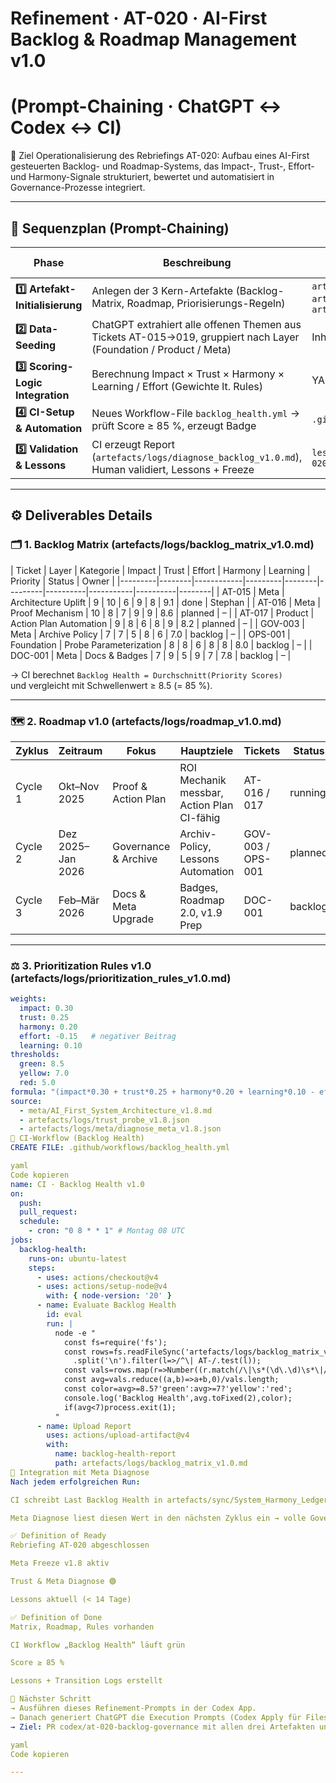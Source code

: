 # Refinement · AT-020 · AI-First Backlog & Roadmap Management v1.0
# (Prompt-Chaining · ChatGPT ↔ Codex ↔ CI)

🎯 Ziel
Operationalisierung des Rebriefings AT-020: Aufbau eines AI-First gesteuerten Backlog- und Roadmap-Systems,
das Impact-, Trust-, Effort- und Harmony-Signale strukturiert, bewertet und automatisiert in Governance-Prozesse integriert.

---

## 🧭 Sequenzplan (Prompt-Chaining)

| Phase | Beschreibung | Output | Verantwortlicher Layer |
|--------|---------------|---------|-------------------------|
| **1️⃣ Artefakt-Initialisierung** | Anlegen der 3 Kern-Artefakte (Backlog-Matrix, Roadmap, Priorisierungs-Regeln) | `artefacts/logs/backlog_matrix_v1.0.md`, `artefacts/logs/roadmap_v1.0.md`, `artefacts/logs/prioritization_rules_v1.0.md` | Codex |
| **2️⃣ Data-Seeding** | ChatGPT extrahiert alle offenen Themen aus Tickets AT-015→019, gruppiert nach Layer (Foundation / Product / Meta) | Inhalte in Matrix + Roadmap | ChatGPT |
| **3️⃣ Scoring-Logic Integration** | Berechnung Impact × Trust × Harmony × Learning / Effort (Gewichte lt. Rules) | YAML-Block in `prioritization_rules_v1.0.md` | ChatGPT |
| **4️⃣ CI-Setup & Automation** | Neues Workflow-File `backlog_health.yml` → prüft Score ≥ 85 %, erzeugt Badge | `.github/workflows/backlog_health.yml` | Codex |
| **5️⃣ Validation & Lessons** | CI erzeugt Report (`artefacts/logs/diagnose_backlog_v1.0.md`), Human validiert, Lessons + Freeze | `lessons_AT-020_v1.md`, `transition_AT-020_v1.md` | CI + Human |

---

## ⚙️ Deliverables Details

### 🗂️ 1. Backlog Matrix (artefacts/logs/backlog_matrix_v1.0.md)
| Ticket | Layer | Kategorie | Impact | Trust | Effort | Harmony | Learning | Priority | Status | Owner |
|---------|--------|------------|---------|--------|---------|----------|-----------|----------|--------|
| AT-015 | Meta | Architecture Uplift | 9 | 10 | 6 | 9 | 8 | 9.1 | done | Stephan |
| AT-016 | Meta | Proof Mechanism | 10 | 8 | 7 | 9 | 9 | 8.6 | planned | – |
| AT-017 | Product | Action Plan Automation | 9 | 8 | 6 | 8 | 9 | 8.2 | planned | – |
| GOV-003 | Meta | Archive Policy | 7 | 7 | 5 | 8 | 6 | 7.0 | backlog | – |
| OPS-001 | Foundation | Probe Parameterization | 8 | 8 | 6 | 8 | 8 | 8.0 | backlog | – |
| DOC-001 | Meta | Docs & Badges | 7 | 9 | 5 | 9 | 7 | 7.8 | backlog | – |

→ CI berechnet `Backlog Health = Durchschnitt(Priority Scores)`  
   und vergleicht mit Schwellenwert ≥ 8.5 (= 85 %).

---

### 🗺️ 2. Roadmap v1.0 (artefacts/logs/roadmap_v1.0.md)
| Zyklus | Zeitraum | Fokus | Hauptziele | Tickets | Status |
|---------|-----------|--------|-------------|----------|---------|
| Cycle 1 | Okt–Nov 2025 | Proof & Action Plan | ROI Mechanik messbar, Action Plan CI-fähig | AT-016 / 017 | running |
| Cycle 2 | Dez 2025–Jan 2026 | Governance & Archive | Archiv-Policy, Lessons Automation | GOV-003 / OPS-001 | planned |
| Cycle 3 | Feb–Mär 2026 | Docs & Meta Upgrade | Badges, Roadmap 2.0, v1.9 Prep | DOC-001 | backlog |

---

### ⚖️ 3. Prioritization Rules v1.0 (artefacts/logs/prioritization_rules_v1.0.md)
```yaml
weights:
  impact: 0.30
  trust: 0.25
  harmony: 0.20
  effort: -0.15   # negativer Beitrag
  learning: 0.10
thresholds:
  green: 8.5
  yellow: 7.0
  red: 5.0
formula: "(impact*0.30 + trust*0.25 + harmony*0.20 + learning*0.10 - effort*0.15)"
source:
  - meta/AI_First_System_Architecture_v1.8.md
  - artefacts/logs/trust_probe_v1.8.json
  - artefacts/logs/meta/diagnose_meta_v1.8.json
🔧 CI-Workflow (Backlog Health)
CREATE FILE: .github/workflows/backlog_health.yml

yaml
Code kopieren
name: CI · Backlog Health v1.0
on:
  push:
  pull_request:
  schedule:
    - cron: "0 8 * * 1" # Montag 08 UTC
jobs:
  backlog-health:
    runs-on: ubuntu-latest
    steps:
      - uses: actions/checkout@v4
      - uses: actions/setup-node@v4
        with: { node-version: '20' }
      - name: Evaluate Backlog Health
        id: eval
        run: |
          node -e "
            const fs=require('fs');
            const rows=fs.readFileSync('artefacts/logs/backlog_matrix_v1.0.md','utf8')
              .split('\n').filter(l=>/^\| AT-/.test(l));
            const vals=rows.map(r=>Number((r.match(/\|\s*(\d\.\d)\s*\|/)||[])[1])).filter(Boolean);
            const avg=vals.reduce((a,b)=>a+b,0)/vals.length;
            const color=avg>=8.5?'green':avg>=7?'yellow':'red';
            console.log('Backlog Health',avg.toFixed(2),color);
            if(avg<7)process.exit(1);
          "
      - name: Upload Report
        uses: actions/upload-artifact@v4
        with:
          name: backlog-health-report
          path: artefacts/logs/backlog_matrix_v1.0.md
🔗 Integration mit Meta Diagnose
Nach jedem erfolgreichen Run:

CI schreibt Last Backlog Health in artefacts/sync/System_Harmony_Ledger.md

Meta Diagnose liest diesen Wert in den nächsten Zyklus ein → volle Governance-Kohärenz.

✅ Definition of Ready
Rebriefing AT-020 abgeschlossen

Meta Freeze v1.8 aktiv

Trust & Meta Diagnose 🟢

Lessons aktuell (< 14 Tage)

✅ Definition of Done
Matrix, Roadmap, Rules vorhanden

CI Workflow „Backlog Health“ läuft grün

Score ≥ 85 %

Lessons + Transition Logs erstellt

📘 Nächster Schritt
→ Ausführen dieses Refinement-Prompts in der Codex App.
→ Danach generiert ChatGPT die Execution Prompts (Codex Apply für Files + CI).
→ Ziel: PR codex/at-020-backlog-governance mit allen drei Artefakten und CI grün.

yaml
Code kopieren

---
